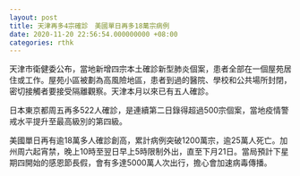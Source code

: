 ```yaml
---
layout: post
title: 天津再多4宗確診　美國單日再多18萬宗病例
date: 2020-11-20 22:56:54.000000000 +08:00
categories: rthk
---
```


天津市衛健委公布，當地新增四宗本土確診新型肺炎個案，患者全部在一個屋苑居住或工作。屋苑小區被劃為高風險地區，患者到過的醫院、學校和公共場所封閉，密切接觸者要接受隔離觀察。天津本月以來已有五人確診。

日本東京都周五再多522人確診，是連續第二日錄得超過500宗個案，當地疫情警戒水平提升至最高級別的第四級。

美國單日再有逾18萬多人確診創高，累計病例突破1200萬宗，逾25萬人死亡。加州周六起宵禁，晚上10時至翌日早上5時限制外出，直至下月21日。當局預計下星期四開始的感恩節長假，會有多達5000萬人次出行，擔心會加速病毒傳播。
